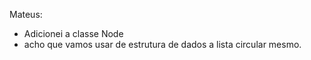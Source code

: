 Mateus: 
- Adicionei a classe Node
- acho que vamos usar de estrutura de dados a lista circular mesmo.
